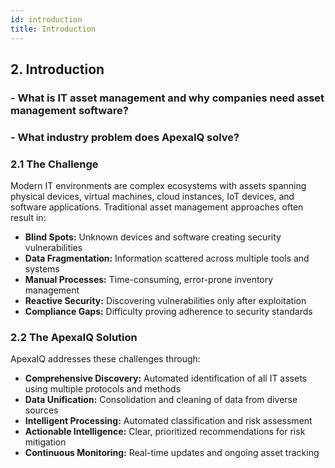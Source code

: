 ```yaml
---
id: introduction
title: Introduction
---
```


## 2. Introduction

### - What is IT asset management and why companies need asset management software?

### - What industry problem does ApexaIQ solve?



### 2.1 The Challenge

Modern IT environments are complex ecosystems with assets spanning physical devices, virtual machines, cloud instances, IoT devices, and software applications. Traditional asset management approaches often result in:

- **Blind Spots:** Unknown devices and software creating security vulnerabilities
- **Data Fragmentation:** Information scattered across multiple tools and systems
- **Manual Processes:** Time-consuming, error-prone inventory management
- **Reactive Security:** Discovering vulnerabilities only after exploitation
- **Compliance Gaps:** Difficulty proving adherence to security standards

### 2.2 The ApexaIQ Solution

ApexaIQ addresses these challenges through:

- **Comprehensive Discovery:** Automated identification of all IT assets using multiple protocols and methods
- **Data Unification:** Consolidation and cleaning of data from diverse sources
- **Intelligent Processing:** Automated classification and risk assessment
- **Actionable Intelligence:** Clear, prioritized recommendations for risk mitigation
- **Continuous Monitoring:** Real-time updates and ongoing asset tracking
